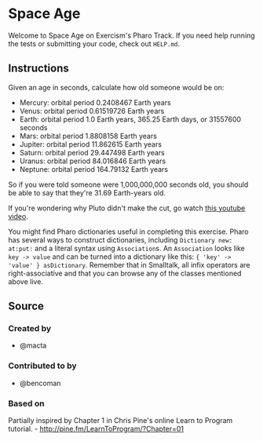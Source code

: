# Space Age

Welcome to Space Age on Exercism's Pharo Track.
If you need help running the tests or submitting your code, check out `HELP.md`.

## Instructions

Given an age in seconds, calculate how old someone would be on:

   - Mercury: orbital period 0.2408467 Earth years
   - Venus: orbital period 0.61519726 Earth years
   - Earth: orbital period 1.0 Earth years, 365.25 Earth days, or 31557600 seconds
   - Mars: orbital period 1.8808158 Earth years
   - Jupiter: orbital period 11.862615 Earth years
   - Saturn: orbital period 29.447498 Earth years
   - Uranus: orbital period 84.016846 Earth years
   - Neptune: orbital period 164.79132 Earth years

So if you were told someone were 1,000,000,000 seconds old, you should
be able to say that they're 31.69 Earth-years old.

If you're wondering why Pluto didn't make the cut, go watch [this
youtube video](http://www.youtube.com/watch?v=Z_2gbGXzFbs).

You might find Pharo dictionaries useful in completing this exercise.Pharo has several ways to construct dictionaries, including `Dictionary new: at:put:`and a literal syntax using `Association`s. An `Association` looks like `key -> value`and can be turned into a dictionary like this: `{ 'key' -> 'value' } asDictionary`.Remember that in Smalltalk, all infix operators are right-associative and that youcan browse any of the classes mentioned above live.

## Source

### Created by

- @macta

### Contributed to by

- @bencoman

### Based on

Partially inspired by Chapter 1 in Chris Pine's online Learn to Program tutorial. - http://pine.fm/LearnToProgram/?Chapter=01
